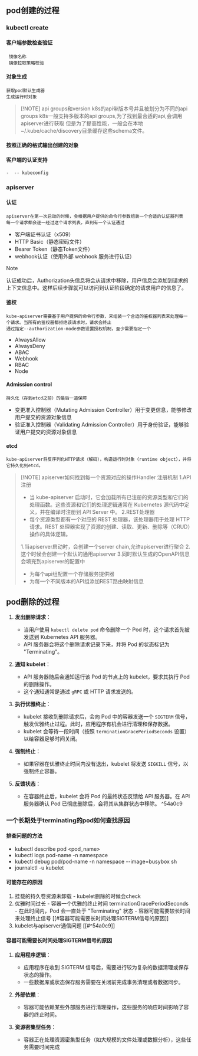 ## pod创建的过程
### kubectl create

#### 客户端参数检查验证
	 镜像名称
	 镜像拉取策略校验
#### 对象生成
	获取pod默认生成器
	生成运行时对象
> [!NOTE] api groups和version 
> k8s的api带版本号并且被划分为不同的api groups
> k8s一般支持多版本的api groups,为了找到最合适的api,会调用apiserver进行获取
> 但是为了提高性能，一般会在本地~/.kube/cache/discovery目录缓存这些schema文件。

#### 按照正确的格式输出创建的对象
#### 客户端的认证支持
	-  -- kubeconfig

### apiserver
#### 认证
	apiserver在第一次启动的时候，会根据用户提供的命令行参数组装一个合适的认证器列表
	每一个请求都会逐一经过这个请求列表，直到有一个认证通过
- 客户端证书认证（x509）
- HTTP Basic（静态密码文件）
- Bearer Token（静态Token文件）
- webhook认证（使用外部 webhook 服务进行认证）

> [!NOTE] 
> 认证成功后，Authorization头信息将会从请求中移除，用户信息会添加到请求的上下文信息中。这样后续步骤就可以访问到认证阶段确定的请求用户的信息了。

#### 鉴权
	kube-apiserver需要基于用户提供的命令行参数，来组装一个合适的鉴权器列表来处理每一个请求。当所有的鉴权器都拒绝该请求时，请求会终止
	通过指定--authorization-mode参数设置授权机制，至少需要指定一个
- AlwaysAllow
- AlwaysDeny
- ABAC
- Webhook
- RBAC
- Node

#### Admission control
	持久化（存到etcd之前）的最后一道保障
- 变更准入控制器（Mutating Admission Controller）用于变更信息，能够修改用户提交的资源对象信息
- 验证准入控制器（Validating Admission Controller）用于身份验证，能够验证用户提交的资源对象信息

#### etcd
	kube-apiserver将反序列化HTTP请求（解码），构造运行时对象（runtime object），并将它持久化到etcd。

> [!NOTE] apiserver如何找到每一个资源对应的操作Handler
> 注册机制
>  1.API注册
> - 当 kube-apiserver 启动时，它会加载所有已注册的资源类型和它们的处理函数。这些资源和它们的处理逻辑通常在 Kubernetes 源代码中定义，并在编译时注册到 API Server 中。
> 2.REST处理器
> - 每个资源类型都有一个对应的 REST 处理器，该处理器用于处理 HTTP 请求。REST 处理器实现了资源的创建、读取、更新、删除等（CRUD）操作的具体逻辑。
> 
> 1.当apiserver启动时，会创建一个server chain,允许apiserver进行聚合
> 2.这个时候会创建一个默认的通用apiserver
> 3.同时默认生成的OpenAPI信息会填充到apiserver的配置中
> - 为每个api组配置一个存储服务提供器
> - 为每一个不同版本的API组添加REST路由映射信息

## pod删除的过程
1. **发出删除请求**：
    
    - 当用户使用 `kubectl delete pod` 命令删除一个 Pod 时，这个请求首先被发送到 Kubernetes API 服务器。
    - API 服务器会将这个删除请求记录下来，并将 Pod 的状态标记为 "Terminating"。
2. **通知 kubelet**：
    
    - API 服务器随后会通知运行该 Pod 的节点上的 kubelet，要求其执行 Pod 的删除操作。
    - 这个通知通常是通过 `gRPC` 或 HTTP 请求发送的。
3. **执行优雅终止**：
    
    - kubelet 接收到删除请求后，会向 Pod 中的容器发送一个 `SIGTERM` 信号，触发优雅终止过程。此时，应用程序有机会进行清理和保存数据。
    - kubelet 会等待一段时间（按照 `terminationGracePeriodSeconds` 设置）以给容器足够时间关闭。
4. **强制终止**：
    
    - 如果容器在优雅终止时间内没有退出，kubelet 将发送 `SIGKILL` 信号，以强制终止容器。
5. **反馈状态**：
    
    - 在容器终止后，kubelet 会将 Pod 的最终状态反馈给 API 服务器。在 API 服务器确认 Pod 已彻底删除后，会将其从集群状态中移除。  ^54a0c9

### 一个长期处于terminating的pod如何查找原因

#### 排查问题的方法
- kubectl describe pod <pod_name>
- kubectl logs pod-name -n namespace
- kubectl debug pod/pod-name -n namespace --image=busybox sh
- journalctl -u kubelet

#### 可能存在的原因
1. 挂载的持久卷资源未卸载
		- kubelet删除的时候会check
2. 优雅时间过长
		- 容器一个优雅的终止时间 terminationGracePeriodSeconds
		- 在此时间内，Pod 会一直处于 "Terminating" 状态
		- 容器可能需要较长时间来处理终止信号
			[[#容器可能需要长时间处理SIGTERM信号的原因]]
3. kubelet与apiserver通信问题
		[[#^54a0c9]]


#### 容器可能需要长时间处理SIGTERM信号的原因
1. **应用程序逻辑**：
    
    - 应用程序在收到 SIGTERM 信号后，需要进行较为复杂的数据清理或保存状态的操作。
    - 一些数据库或状态保存服务需要在关闭前完成事务清理或者数据同步。
2. **外部依赖**：
    
    - 容器可能依赖某些外部服务进行清理操作，这些服务的响应时间影响了容器的终止时间。
3. **资源密集型任务**：
    
    - 容器正在处理资源密集型任务（如大规模的文件处理或数据分析），这些任务需要时间完成